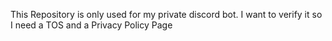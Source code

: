 This Repository is only used for my private discord bot. I want to verify it so I need a TOS and a Privacy Policy Page
